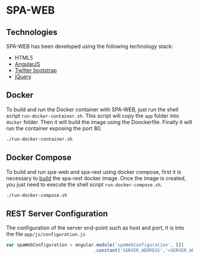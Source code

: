 # SPA-WEB
## Technologies
SPA-WEB has been developed using the following technology stack:

- HTML5
- [AngularJS](https://angularjs.org/)
- [Twitter bootstrap](http://getbootstrap.com/)
- [jQuery](https://jquery.com/)

## Docker
To build and run the Docker container with SPA-WEB, just run the shell script `run-docker-container.sh`. This script will copy the `app` folder into `docker` folder. Then it will build the image using the Doockerfile. Finally it will run the container exposing the port 80.

```Bash
./run-docker-container.sh
```

## Docker Compose
To build and run spa-web and spa-rest using docker compose, first it is necessary to [build](https://gitlab.dws.informatik.uni-mannheim.de/smartster/spa-rest/blob/develop/README.md) the spa-rest docker image. Once the image is created, you just need to execute the shell script `run-docker-compose.sh`.

```Bash
./run-docker-compose.sh
```

## REST Server Configuration
The configuration of the server end-point such as host and port, it is into the file `app/js/configuration.js`

```javascript
var spaWebConfiguration = angular.module('spaWebConfiguration', [])
                                 .constant('SERVER_ADDRESS','<SERVER_ADDRESS>');
```
